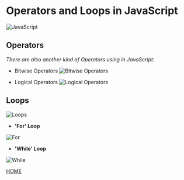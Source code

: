 # **Operators and Loops in JavaScript**

![JavaScript](https://datavisioner.net/wp-content/uploads/2020/04/javascript-illustration.png)


## **Operators**
*There are also another kind of Operators using in JavaScript:*
* Bitwise Operators
![Bitwise Operators](https://www.devopsschool.com/blog/wp-content/uploads/2020/07/JavaScript-Bitwise-Operators.png)

* Logical Operators 
![Logical Operators](https://www.devopsschool.com/blog/wp-content/uploads/2020/07/JavaScript-Logical-Operator.png)

## **Loops**
![Loops](https://d2h0cx97tjks2p.cloudfront.net/blogs/wp-content/uploads/sites/2/2019/07/JavaScript-Loops.jpg)


* **'For' Loop**

 ![For](https://www.javascripttutorial.net/wp-content/uploads/2020/01/JavaScript-for-Loop.png)


* **'While' Loop**

 ![While](https://www.javascripttutorial.net/wp-content/uploads/2016/08/JavaScript-while-loop.png)
 
[HOME](https://malkhaleel88.github.io/reading-notes)